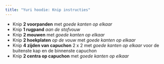 ```yaml
---
title: "Yuri hoodie: Knip instructies"
---
```


- Knip **2 voorpanden** met _goede kanten op elkaar_
- Knip **1 rugpand** _aan de stofvouw_
- Knip **2 mouwen** met _goede kanten op elkaar_
- Knip **2 hoekplaten** _op de vouw_ met _goede kanten op elkaar_
- Knip **4 zijden van capuchon** 2 x 2 met _goede kanten op elkaar_ voor de buitenste kap en de binnenste capuchon
- Knip **2 centra op capuchon** met _goede kanten op elkaar_

